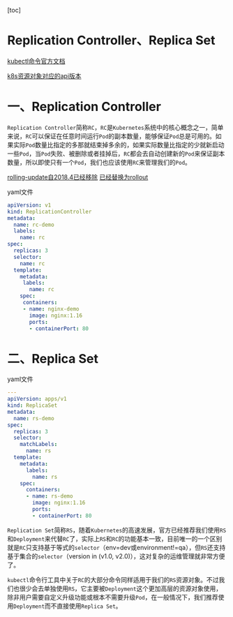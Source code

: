[toc]



# Replication Controller、Replica Set



[kubectl命令官方文档](https://kubernetes.io/docs/reference/generated/kubectl/kubectl-commands)

[k8s资源对象对应的api版本](https://kubernetes.io/docs/reference/generated/kubernetes-api/v1.18/)



# 一、Replication Controller

`Replication Controller`简称`RC`，`RC`是`Kubernetes`系统中的核心概念之一，简单来说，`RC`可以保证在任意时间运行`Pod`的副本数量，能够保证`Pod`总是可用的。如果实际`Pod`数量比指定的多那就结束掉多余的，如果实际数量比指定的少就新启动一些`Pod`，当`Pod`失败、被删除或者挂掉后，`RC`都会去自动创建新的`Pod`来保证副本数量，所以即使只有一个`Pod`，我们也应该使用`RC`来管理我们的`Pod`。



[rolling-update自2018.4已经移除](https://github.com/kubernetes/kubernetes/pull/88057)  [已经替换为rollout](https://kubernetes.io/docs/reference/generated/kubectl/kubectl-commands#rollout)



yaml文件

```yaml
apiVersion: v1
kind: ReplicationController
metadata:
  name: rc-demo
  labels:
    name: rc
spec:
  replicas: 3
  selector:
    name: rc
  template:
    metadata:
     labels:
       name: rc
    spec:
     containers:
     - name: nginx-demo
       image: nginx:1.16
       ports:
       - containerPort: 80
```







# 二、Replica Set



yaml文件

```yaml
---
apiVersion: apps/v1
kind: ReplicaSet
metadata:
  name: rs-demo
spec:
  replicas: 3
  selector:
    matchLabels:
      name: rs
  template:
    metadata:
      labels:
        name: rs
    spec:
      containers:
      - name: rs-demo
        image: nginx:1.16
        ports:
        - containerPort: 80
```



`Replication Set`简称`RS`，随着`Kubernetes`的高速发展，官方已经推荐我们使用`RS`和`Deployment`来代替`RC`了，实际上`RS`和`RC`的功能基本一致，目前唯一的一个区别就是`RC`只支持基于等式的`selector`（env=dev或environment!=qa），但`RS`还支持基于集合的`selector`（version in (v1.0, v2.0)），这对复杂的运维管理就非常方便了。

`kubectl`命令行工具中关于`RC`的大部分命令同样适用于我们的`RS`资源对象。不过我们也很少会去单独使用`RS`，它主要被`Deployment`这个更加高层的资源对象使用，除非用户需要自定义升级功能或根本不需要升级`Pod`，在一般情况下，我们推荐使用`Deployment`而不直接使用`Replica Set`。